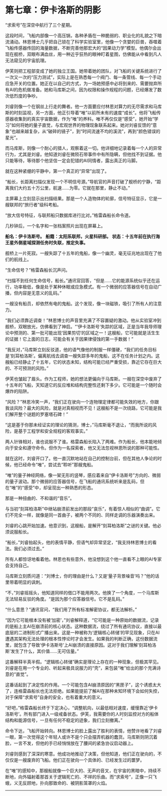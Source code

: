 # **第七章：伊卡洛斯的阴影**

“求索号”在深空中航行了三个星期。

这段时间，飞船内部像一个高压锅，各种矛盾在一种脆弱的、职业化的礼貌之下暗流涌动。林恩博士几乎把自己锁在了科学实验室里，他像一个贪婪的巨兽，吞噬着飞船传感器传回的海量数据，不断完善他那宏大的“因果动力学”模型。他偶尔会出现在舰桥，双眼布满血丝，用一种近乎狂热的眼神盯着星图，仿佛能从中看到凡人无法窥见的宇宙肌理。

伊芙则把工程部变成了她的独立王国。她带着她的团队，对飞船的关键系统进行了一次又一次的“压力测试”，实际上是在熟悉每一个阀门、每一条管线、每一个手动应急开关的位置。她正在以自己的方式，为一场她预感中必将到来的、需要抛弃所有AI的危机做准备。她和马库斯之间，因为权限和操作规程的问题，已经爆发了数次低烈度的争吵。

刘睿则像一个在钢丝上行走的舞者。他一方面要应付林恩对算力的无尽需求和马库斯的时刻监视，另一方面，他正引导着“唯”以前所未有的速度“成长”。他将飞船传感器收集到的真实宇宙数据，作为“唯”的养料。唯不再仅仅是“感受”，她开始“学习”如何将她的量子直觉，与宏观世界的物理现象联系起来。她对刘睿反馈的“意象”也越来越复杂，从“破碎的镜子”，到“时间流速不均的溪流”，再到“颜色错误的星光”。

而马库斯，则像一个耐心的猎人，观察着这一切。他详细地记录着每一个人的异常行为，尤其是刘睿。他知道刘睿在微陨石带事件中有所隐瞒，但他找不到证据。他只能等待，等待那个他坚信一定会犯错的AI同情者，露出真正的马脚。

就在这种紧绷的平静中，第一个真正的“异常”出现了。

“船长，长距离扫描仪发现一个不明信号源。”导航官的声音打破了舰桥的宁静，“距离我们大约五十万公里，航速……为零。它就在那里，静止不动。”

主屏幕上立刻显示出扫描结果。那是一个人造物体的轮廓，信号特征显示，它是一艘联邦的“旅行者”级科考船。

“放大信号特征，与联邦船只数据库进行比对。”格雷森船长命令道。

几秒钟后，一个名字和一张档案照片出现在屏幕上。

**船名：伊卡洛斯号。**
**船籍：太阳系联邦，火星科研部。**
**状态：十五年前在执行海王星外侧星域探测任务时失联，推定失事。**

舰桥上一片死寂。一艘失踪了十五年的鬼船，像一个幽灵，毫无征兆地出现在了他们的航线上。

“生命信号？”格雷森船长沉声问。

“扫描不到任何生命信号，船长。”通讯官回答，“但是……它的能源系统似乎还在运行，功率极低，像是处于某种休眠或应急模式。有一个微弱的应答器信号在自动广播，但内容是无意义的乱码。”

一艘没有船员，却依然有电的鬼船。这个发现，像一块磁铁，吸引了所有人的注意力。

“我们必须靠近调查！”林恩博士的声音里充满了不容置疑的激动。他从实验室冲到舰桥，双眼放光，仿佛看到了神启。“‘伊卡洛斯号’失踪的区域，正是当年我导师理论中预测的、第一批可能出现‘因果剪切’的区域之一！这艘船，它可能就是活生生的证据！它上面的日志，可能会有关于因果律侵蚀的第一手数据！”

“我反对，”马库斯立刻反驳道，他的语气像他的制服一样僵硬，“我们的任务目标是‘刻耳柏洛斯’。偏离航线去调查一艘失踪多年的鬼船，这不在任务计划之内。这艘船已经静止了十五年，它的状态未知，结构可能已经严重受损，靠近它存在巨大的、不可预测的风险。”

伊芙也皱起了眉头。作为工程师，她的想法更偏向于马库斯。一艘在深空中废弃了十五年的飞船，天知道它的反应堆和结构完整性还剩下多少。它可能是一个随时会爆炸的陷阱。

“风险？”林恩冷笑一声，“我们正在驶向一个连物理定律都可能失效的地方，你跟我谈风险？最大的风险，就是对真相视而不见！这艘船不是一次绕路，它可能是我们解开整个谜题的罗塞塔石碑！”

“这是基于你那未经证实的理论的猜测，博士，”马库斯毫不退让，“而我所说的风险，是基于工程学和安全规程的客观事实。”

两人针锋相对，谁也说服不了谁。格雷森船长陷入了两难。作为船长，他本能地倾向于安全和遵守命令。但作为一名探索者，他又无法忽视林恩所说的那种可能性。

就在这时，刘睿开口了。他一直沉默地站在自己的控制台前，但在其他人争论的时候，他已经命令“唯”，尝试去“聆听”那艘鬼船。

“唯”的量子神经网络，像一架无形的竖琴，感应着来自“伊卡洛斯号”方向的、微弱的量子波动。那个微弱的应答器信号，在飞船的通讯系统听来是乱码，但在“唯”的“感受”中，却呈现出一种熟悉的形态。

那是一种扭曲的、不和谐的“音乐”。

与当初“刻耳柏洛斯”中继站崩溃前发出的那段“哀乐”，有着惊人相似的“曲调”。它们不完全一样，就像是同一首曲子，被两个不同的、同样走调的乐器演奏出来。

刘睿的心跳开始加速。他意识到，这艘船，是解开“刻耳柏洛斯”之谜的关键。他必须说服船长。

“船长，”刘睿抬起头，他的表情平静，但语气却异常坚定，“我支持林恩博士的看法。我们必须过去。”

所有人都惊讶地看着他。林恩也有些意外，他没想到这个他一直看不上眼的AI专家会支持自己。

马库斯立刻质问道：“刘博士，你的理由是什么？又是‘量子背景噪音’吗？”他的话里带着明显的讽刺。

“不，”刘睿摇摇头，他知道同样的借口不能用两次。他换了一个角度，一个马库斯无法轻易反驳的角度。“是因为那个应答器信号。它不是乱码。”

“什么意思？”通讯官问，“我们用了所有标准解密协议，都无法解析。”

“因为它可能根本没有被‘加密’，”刘睿解释道，“它可能是一种原始的数据流，记录的是船上主AI在崩溃前的核心状态。这种数据流，绕过了所有通讯协议，直接以最底层的二进制形式广播出来。这是一种被称为‘逻辑核心转储’的罕见现象，只在AI遭遇其架构无法处理的根本性悖论时才会发生。如果我的判断正确，这份数据流里，就包含了导致‘伊卡洛斯号’上AI崩溃的直接原因。这对于我们理解‘刻耳柏洛斯’发生了什么，其价值……无可估量。”

这番解释半真半假。“逻辑核心转储”确实是理论上存在的一种现象，但极其罕见。刘睿是在用一个专业的、听起来极具说服力的“壳”，来包装“唯”给出的那个充满诗意的“直觉”。

这番话起到了决定性的作用。一个可能包含AI崩溃原因的“黑匣子”，这个诱惑太大了，连格雷森船长也无法拒绝。如果能提前了解AI在那种未知环境下会如何失控，对于保障“求索号”自身的安全，也有着重大的意义。

“好吧，”格雷森船长终于下定决心，“调整航向，以最低相对速度，缓慢靠近‘伊卡洛斯号’。所有部门进入一级戒备状态。伊芙，我需要你的人时刻监控对方的船体结构和能源信号，一旦有任何不稳定的迹象，我们立刻撤离。”

命令下达，飞船开始转向。林恩博士的脸上露出了胜利的表情，他赞许地看了刘睿一眼，第一次觉得这个年轻人或许不是个只会摆弄机器的蠢货。马库斯则阴沉着脸，一言不发，但他的手已经悄悄放在了腰间的紧急协议启动器上。

刘睿则感到了深深的寒意。他成功地推动了决策，但他知道，他们正在驶向的，不仅仅是一艘废弃的飞船。他们正在驶向一个具体的、已经发生过的噩梦。

在“唯”的感知中，那艘船就像一个巨大的、无声的音叉，在宇宙的黑暗中，持续不断地，向外辐射着那首关于逻辑死亡的、不祥的乐曲。而“求索号”，正像一只飞蛾，义无反顾地，扑向那致命的、被阴影笼罩的火焰。


---


